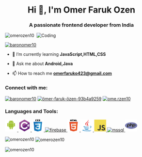 <h1 align="center">Hi 👋, I'm Omer Faruk Ozen</h1>
<h3 align="center">A passionate frontend developer from India</h3>

<img align="right" alt="Coding" width="400" src="https://media.tenor.com/Aw2-4sShkCUAAAAd/coding.gif">

<p align="left"> <img src="https://komarev.com/ghpvc/?username=omerozen10&label=Profile%20views&color=0e75b6&style=flat" alt="omerozen10" /> </p>

<p align="left"> <a href="https://twitter.com/baronomer10" target="blank"><img src="https://img.shields.io/twitter/follow/baronomer10?logo=twitter&style=for-the-badge" alt="baronomer10" /></a> </p>

- 🌱 I’m currently learning **JavaScript,HTML,CSS**

- 💬 Ask me about **Android,Java**

- 📫 How to reach me **omerfaruko423@gmail.com**

<h3 align="left">Connect with me:</h3>
<p align="left">
<a href="https://twitter.com/baronomer10" target="blank"><img align="center" src="https://raw.githubusercontent.com/rahuldkjain/github-profile-readme-generator/master/src/images/icons/Social/twitter.svg" alt="baronomer10" height="30" width="40" /></a>
<a href="https://linkedin.com/in/ömer-faruk-özen-93b4a9259" target="blank"><img align="center" src="https://raw.githubusercontent.com/rahuldkjain/github-profile-readme-generator/master/src/images/icons/Social/linked-in-alt.svg" alt="ömer-faruk-özen-93b4a9259" height="30" width="40" /></a>
<a href="https://instagram.com/ome.rzen10" target="blank"><img align="center" src="https://raw.githubusercontent.com/rahuldkjain/github-profile-readme-generator/master/src/images/icons/Social/instagram.svg" alt="ome.rzen10" height="30" width="40" /></a>
</p>

<h3 align="left">Languages and Tools:</h3>
<p align="left"> <a href="https://developer.android.com" target="_blank" rel="noreferrer"> <img src="https://raw.githubusercontent.com/devicons/devicon/master/icons/android/android-original-wordmark.svg" alt="android" width="40" height="40"/> </a> <a href="https://www.w3schools.com/cs/" target="_blank" rel="noreferrer"> <img src="https://raw.githubusercontent.com/devicons/devicon/master/icons/csharp/csharp-original.svg" alt="csharp" width="40" height="40"/> </a> <a href="https://www.w3schools.com/css/" target="_blank" rel="noreferrer"> <img src="https://raw.githubusercontent.com/devicons/devicon/master/icons/css3/css3-original-wordmark.svg" alt="css3" width="40" height="40"/> </a> <a href="https://firebase.google.com/" target="_blank" rel="noreferrer"> <img src="https://www.vectorlogo.zone/logos/firebase/firebase-icon.svg" alt="firebase" width="40" height="40"/> </a> <a href="https://www.w3.org/html/" target="_blank" rel="noreferrer"> <img src="https://raw.githubusercontent.com/devicons/devicon/master/icons/html5/html5-original-wordmark.svg" alt="html5" width="40" height="40"/> </a> <a href="https://www.java.com" target="_blank" rel="noreferrer"> <img src="https://raw.githubusercontent.com/devicons/devicon/master/icons/java/java-original.svg" alt="java" width="40" height="40"/> </a> <a href="https://developer.mozilla.org/en-US/docs/Web/JavaScript" target="_blank" rel="noreferrer"> <img src="https://raw.githubusercontent.com/devicons/devicon/master/icons/javascript/javascript-original.svg" alt="javascript" width="40" height="40"/> </a> <a href="https://www.microsoft.com/en-us/sql-server" target="_blank" rel="noreferrer"> <img src="https://www.svgrepo.com/show/303229/microsoft-sql-server-logo.svg" alt="mssql" width="40" height="40"/> </a> <a href="https://www.php.net" target="_blank" rel="noreferrer"> <img src="https://raw.githubusercontent.com/devicons/devicon/master/icons/php/php-original.svg" alt="php" width="40" height="40"/> </a> </p>

<p><img align="left" src="https://github-readme-stats.vercel.app/api/top-langs?username=omerozen10&show_icons=true&locale=en&layout=compact" alt="omerozen10" /></p>

<p>&nbsp;<img align="center" src="https://github-readme-stats.vercel.app/api?username=omerozen10&show_icons=true&locale=en" alt="omerozen10" /></p>

<p><img align="center" src="https://github-readme-streak-stats.herokuapp.com/?user=omerozen10&" alt="omerozen10" /></p>
